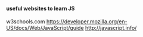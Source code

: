 #### useful websites to learn JS

w3schools.com
https://developer.mozilla.org/en-US/docs/Web/JavaScript/guide
http://javascript.info/
